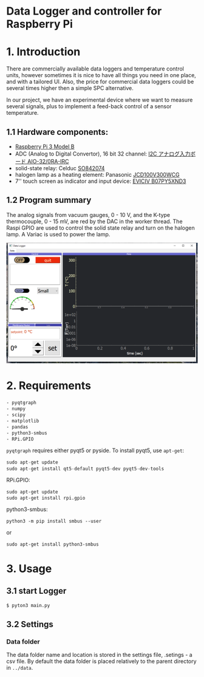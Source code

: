 # Data Logger and controller for Raspberry Pi

# 1. Introduction

There are commercially available data loggers and temperature control units, however sometimes it is nice to have all things you need in one place, and with a tailored UI. Also, the price for commercial data loggers could be several times higher then a simple SPC alternative.



In our project, we have an experimental device where we want to measure several signals, plus to implement a feed-back control of a sensor temperature. 



## 1.1 Hardware components:

- [Raspberry Pi 3 Model B](https://www.raspberrypi.org/products/raspberry-pi-3-model-b/)
- ADC (Analog to Digital Convertor), 16 bit 32 channel: [I2C アナログ入力ボード AIO-32/0RA-IRC](https://www.y2c.co.jp/i2c-r/aio-32-0ra-irc/)
- solid-state relay: Celduc [SO842074](https://docs.rs-online.com/4deb/0900766b8050bf44.pdf)
- halogen lamp as a heating element: Panasonic [JCD100V300WCG](https://www2.panasonic.biz/scvb/a2A/opnItemDetail?use_obligation=scva&contents_view_flg=1&catalog_view_flg=1&item_cd=JCD100V300WCG&item_no=JCD100V300WCG&b_cd=101&hinban_kbn=1&s_hinban_key=JCD100V300WCG&s_end_flg=&vcata_flg=1)
- 7'' touch screen as indicator and input device: [EVICIV B07PY5XND3](https://www.amazon.com/Eviciv-Portable-Monitor-Display-1024X600/dp/B07L6WT77H?ref_=ast_sto_dp&th=1&psc=1)



## 1.2 Program summary

The analog signals from vacuum gauges, 0 - 10 V, and the K-type thermocouple, 0 - 15 mV, are red by the DAC in the worker thread. The Raspi GPIO are used to control the solid state relay and turn on the halogen lamp. A Variac is used to power the lamp.  



![UI](images/app_screenshot_1.png)



# 2. Requirements

```
- pyqtgraph
- numpy
- scipy
- matplotlib
- pandas
- python3-smbus
- RPi.GPIO
```

`pyqtgraph` requires either pyqt5 or pyside. To install pyqt5, use `apt-get`:

```py
sudo apt-get update
sudo apt-get install qt5-default pyqt5-dev pyqt5-dev-tools
```

RPi.GPIO:

```
sudo apt-get update
sudo apt-get install rpi.gpio
```

python3-smbus:

```
python3 -m pip install smbus --user
```

or

```
sudo apt-get install python3-smbus
```



# 3. Usage

## 3.1 start Logger

```
$ pyton3 main.py
```

## 3.2 Settings

### Data folder

The data folder name and location is stored in the settings file, .setings - a csv file. By default the data folder is placed relatively to the parent directory in `../data`.
